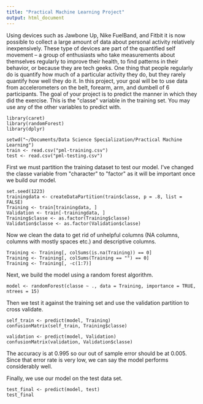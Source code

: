 ```yaml
---
title: "Practical Machine Learning Project"
output: html_document
---
```


Using devices such as Jawbone Up, Nike FuelBand, and Fitbit it is now possible to collect a large amount of data about personal activity relatively inexpensively. These type of devices are part of the quantified self movement – a group of enthusiasts who take measurements about themselves regularly to improve their health, to find patterns in their behavior, or because they are tech geeks. One thing that people regularly do is quantify how much of a particular activity they do, but they rarely quantify how well they do it. In this project, your goal will be to use data from accelerometers on the belt, forearm, arm, and dumbell of 6 participants. The goal of your project is to predict the manner in which they did the exercise. This is the "classe" variable in the training set. You may use any of the other variables to predict with.

```{r}
library(caret)
library(randomForest)
library(dplyr)
```

```{r}
setwd("~/Documents/Data Science Specialization/Practical Machine Learning")
train <- read.csv("pml-training.csv")
test <- read.csv("pml-testing.csv")
```

First we must partition the training dataset to test our model. I've changed the classe variable from "character" to "factor" as it will be important once we build our model.
```{r}
set.seed(1223)
trainingdata <- createDataPartition(train$classe, p = .8, list = FALSE)
Training <- train[trainingdata, ]
Validation <- train[-trainingdata, ]
Training$classe <- as.factor(Training$classe)
Validation$classe <- as.factor(Validation$classe)
```

Now we clean the data to get rid of unhelpful columns (NA columns, columns with mostly spaces etc.) and descriptive columns.
```{r}
Training <- Training[, colSums(is.na(Training)) == 0]
Training <- Training[, colSums(Training == "") == 0]
Training <- Training[, -c(1:7)]
```

Next, we build the model using a random forest algorithm.
```{r}
model <- randomForest(classe ~ ., data = Training, importance = TRUE, ntrees = 15)
```

Then we test it against the training set and use the validation partition to cross validate.
```{r}
self_train <- predict(model, Training)
confusionMatrix(self_train, Training$classe)

validation <- predict(model, Validation)
confusionMatrix(validation, Validation$classe)
```
The accuracy is at 0.995 so our out of sample error should be at 0.005. Since that error rate is very low, we can say the model performs considerably well.

Finally, we use our model on the test data set.
```{r}
test_final <- predict(model, test)
test_final
```
